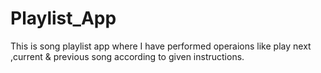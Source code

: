# Playlist_App
This is song playlist app where I have performed operaions like play next ,current &amp; previous song according to given instructions.
